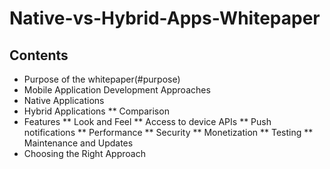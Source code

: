 # Native-vs-Hybrid-Apps-Whitepaper

## Contents

* Purpose of the whitepaper(#purpose)
* Mobile Application Development Approaches
* 	Native Applications
* 	Hybrid Applications
** Comparison
* Features
** Look and Feel 
** Access to device APIs
** Push notifications
** Performance
** Security
** Monetization
** Testing 
** Maintenance and Updates 
* Choosing the Right Approach
  
  